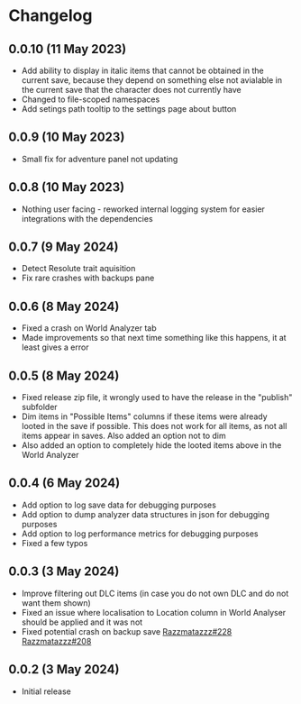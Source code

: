 # Changelog

## 0.0.10 (11 May 2023)
- Add ability to display in italic items that cannot be obtained in the current save, because they depend on something else not avialable in the current save that the character does not currently have
- Changed to file-scoped namespaces
- Add setings path tooltip to the settings page about button

## 0.0.9 (10 May 2023)
- Small fix for adventure panel not updating

## 0.0.8 (10 May 2023)
- Nothing user facing - reworked internal logging system for easier integrations with the dependencies

## 0.0.7 (9 May 2024)
- Detect Resolute trait aquisition
- Fix rare crashes with backups pane

## 0.0.6 (8 May 2024)
- Fixed a crash on World Analyzer tab
- Made improvements so that next time something like this happens, it at least gives a error

## 0.0.5 (8 May 2024)
- Fixed release zip file, it wrongly used to have the release in the "publish" subfolder
- Dim items in "Possible Items" columns if these items were already looted in the save if possible. This does not work for all items, as not all items appear in saves. Also added an option not to dim
- Also added an option to completely hide the looted items above in the World Analyzer


## 0.0.4 (6 May 2024)
- Add option to log save data for debugging purposes
- Add option to dump analyzer data structures in json for debugging purposes
- Add option to log performance metrics for debugging purposes
- Fixed a few typos

## 0.0.3 (3 May 2024)

- Improve filtering out DLC items (in case you do not own DLC and do not want them shown)
- Fixed an issue where localisation to Location column in World Analyser should be applied and it was not
- Fixed potential crash on backup save [Razzmatazzz#228](https://github.com/Razzmatazzz/RemnantSaveGuardian/issues/228) [Razzmatazzz#208](https://github.com/Razzmatazzz/RemnantSaveGuardian/issues/208)

## 0.0.2 (3 May 2024)

- Initial release
